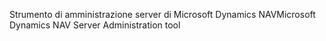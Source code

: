 <span data-ttu-id="a595f-101">Strumento di amministrazione server di Microsoft Dynamics NAV</span><span class="sxs-lookup"><span data-stu-id="a595f-101">Microsoft Dynamics NAV Server Administration tool</span></span>